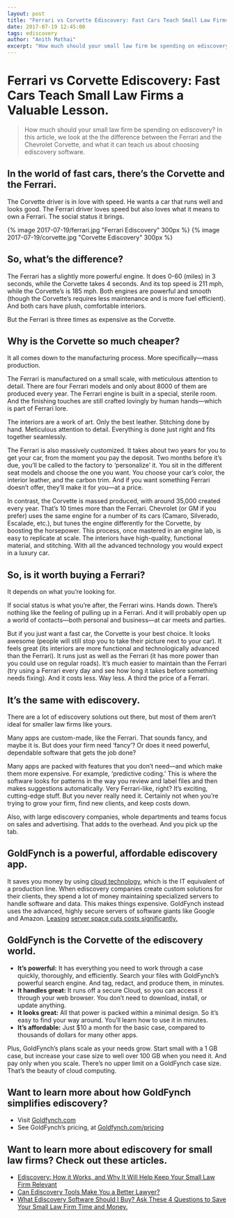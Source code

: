 ```yaml
---
layout: post
title: "Ferrari vs Corvette Ediscovery: Fast Cars Teach Small Law Firms a Valuable Lesson"
date: 2017-07-19 12:45:00
tags: ediscovery
author: "Anith Mathai"
excerpt: "How much should your small law firm be spending on ediscovery? In this article, we look at the the difference between the Ferrari and the Chevrolet Corvette, and what it can teach us about choosing ediscovery software."
---
```


# Ferrari vs Corvette Ediscovery: Fast Cars Teach Small Law Firms a Valuable Lesson.   

> How much should your small law firm be spending on ediscovery? In this article, we look at the the difference between the Ferrari and the Chevrolet Corvette, and what it can teach us about choosing ediscovery software.  
## In the world of fast cars, there’s the Corvette and the Ferrari. 

The Corvette driver is in love with speed. He wants a car that runs well and looks good. The Ferrari driver loves speed but also loves what it means to own a Ferrari. The social status it brings.  

{% image 2017-07-19/ferrari.jpg "Ferrari Ediscovery" 300px %}
{% image 2017-07-19/corvette.jpg "Corvette Ediscovery" 300px %}

## So, what’s the difference? 

The Ferrari has a slightly more powerful engine. It does 0-60 (miles) in 3 seconds, while the Corvette takes 4 seconds. And its top speed is 211 mph, while the Corvette’s is 185 mph. Both engines are powerful and smooth (though the Corvette’s requires less maintenance and is more fuel efficient). And both cars have plush, comfortable interiors. 

But the Ferrari is three times as expensive as the Corvette. 

## Why is the Corvette so much cheaper?

It all comes down to the manufacturing process. More specifically—mass production. 
 
The Ferrari is manufactured on a small scale, with meticulous attention to detail. There are four Ferrari models and only about 8000 of them are produced every year. The Ferrari engine is built in a special, sterile room. And the finishing touches are still crafted lovingly by human hands—which is part of Ferrari lore.  

The interiors are a work of art. Only the best leather. Stitching done by hand. Meticulous attention to detail. Everything is done just right and fits together seamlessly.  

The Ferrari is also massively customized. It takes about two years for you to get your car, from the moment you pay the deposit. Two months before it’s due, you’ll be called to the factory to ‘personalize’ it. You sit in the different seat models and choose the one you want. You choose your car’s color, the interior leather, and the carbon trim. And if you want something Ferrari doesn’t offer, they’ll make it for you—at a price.   

In contrast, the Corvette is massed produced, with around 35,000 created every year. That’s 10 times more than the Ferrari. Chevrolet (or GM if you prefer) uses the same engine for a number of its cars (Camaro, Silverado, Escalade, etc.), but tunes the engine differently for the Corvette, by boosting the horsepower.  This process, once mastered in an engine lab, is easy to replicate at scale. The interiors have high-quality, functional material, and stitching. With all the advanced technology you would expect in a luxury car.

## So, is it worth buying a Ferrari?

It depends on what you’re looking for. 

If social status is what you’re after, the Ferrari wins. Hands down. There’s nothing like the feeling of pulling up in a Ferrari. And it will probably open up a world of contacts—both personal and business—at car meets and parties. 

But if you just want a fast car, the Corvette is your best choice. It looks awesome (people will still stop you to take their picture next to your car). It feels great (its interiors are more functional and technologically advanced than the Ferrari). It runs just as well as the Ferrari (it has more power than you could use on regular roads). It’s much easier to maintain than the Ferrari (try using a Ferrari every day and see how long it takes before something needs fixing). And it costs less. Way less. A third the price of a Ferrari.    

## It’s the same with ediscovery. 

There are a lot of ediscovery solutions out there, but most of them aren’t ideal for smaller law firms like yours. 

Many apps are custom-made, like the Ferrari. That sounds fancy, and maybe it is. But does your firm need ‘fancy’? Or does it need powerful, dependable software that gets the job done? 

Many apps are packed with features that you don’t need—and which make them more expensive. For example, ‘predictive coding.’ This is where the software looks for patterns in the way you review and label files and then makes suggestions automatically. Very Ferrari-like, right? It’s exciting, cutting-edge stuff. But you never really need it. Certainly not when you’re trying to grow your firm, find new clients, and keep costs down.

Also, with large ediscovery companies, whole departments and teams focus on sales and advertising. That adds to the overhead. And you pick up the tab. 

## GoldFynch is a powerful, affordable ediscovery app. 

It saves you money by using [cloud technology](https://goldfynch.com/blog/2016/07/13/should-i-use-cloud-based-services-a-quick-guide.html), which is the IT equivalent of a production line. When ediscovery companies create custom solutions for their clients, they spend a lot of money maintaining specialized servers to handle software and data. This makes things expensive. GoldFynch instead uses the advanced, highly secure servers of software giants like Google and Amazon. [Leasing](https://goldfynch.com/blog/2017/06/06/is-your-clients-data-safe-cloud-computing-to-the-rescue-for-small-law-firms.html) [server space cuts costs significantly.](https://goldfynch.com/blog/2017/06/06/is-your-clients-data-safe-cloud-computing-to-the-rescue-for-small-law-firms.html)

## GoldFynch is the Corvette of the ediscovery world.  
- **It’s powerful:** It has everything you need to work through a case quickly, thoroughly, and efficiently. Search your files with GoldFynch’s powerful search engine. And tag, redact, and produce them, in minutes.
- **It handles great:** It runs off a secure Cloud, so you can access it through your web browser. You don’t need to download, install, or update anything. 
- **It looks great:** All that power is packed within a minimal design. So it’s easy to find your way around. You’ll learn how to use it in minutes.      
- **It’s affordable:** Just $10 a month for the basic case, compared to thousands of dollars for many other apps.

Plus, GoldFynch’s plans scale as your needs grow. Start small with a 1 GB case, but increase your case size to well over 100 GB when you need it. And pay only when you scale. There’s no upper limit on a GoldFynch case size. That’s the beauty of cloud computing. 

## Want to learn more about how GoldFynch simplifies ediscovery?
- Visit [Goldfynch.com](https://goldfynch.com/)
- See GoldFynch’s pricing, at [Goldfynch.com/pricing](https://goldfynch.com/pricing) 
## Want to learn more about ediscovery for small law firms? Check out these articles.
- [Ediscovery: How it Works, and Why It Will Help Keep Your Small Law Firm Relevant](https://goldfynch.com/blog/2017/05/26/Ediscovery-How-it-Works-and-Why-It-Will-Help-Keep-Your-Small-Law-Firm-Relevant.html)
- [Can Ediscovery Tools Make You a Better Lawyer?](https://goldfynch.com/blog/2017/05/30/can-ediscovery-tools-make-you-a-better-lawyer.html)
- [What Ediscovery Software Should I Buy? Ask These 4 Questions to Save Your Small Law Firm Time and Money.](https://goldfynch.com/blog/2017/06/07/what-ediscovery-software-should-i-buy.html)






